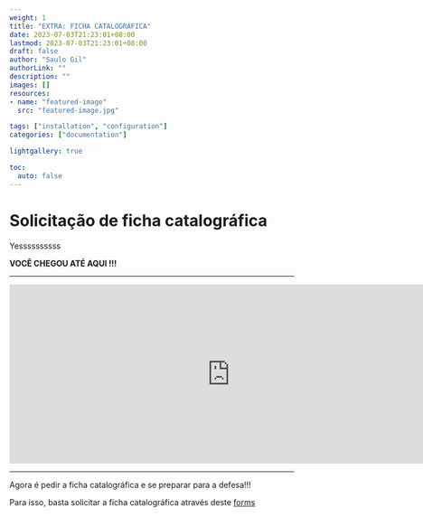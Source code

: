 ```yaml
---
weight: 1
title: "EXTRA: FICHA CATALOGRÁFICA"
date: 2023-07-03T21:23:01+08:00 
lastmod: 2023-07-03T21:23:01+08:00
draft: false
author: "Saulo Gil"
authorLink: ""
description: ""
images: []
resources:
- name: "featured-image"
  src: "featured-image.jpg"

tags: ["installation", "configuration"]
categories: ["documentation"]

lightgallery: true

toc:
  auto: false
---
```


<!--more-->


# Solicitação de ficha catalográfica

Yessssssssss

**VOCÊ CHEGOU ATÉ AQUI !!!**

---

<iframe src="https://giphy.com/embed/fxsqOYnIMEefC" width="780" height="317" frameBorder="0" class="giphy-embed" allowFullScreen></iframe>

---

Agora é pedir a ficha catalográfica e se preparar para a defesa!!!

Para isso, basta solicitar a ficha catalográfica através deste [forms](https://forms.office.com/pages/responsepage.aspx?id=McTT6U5kJEGzEilBB2-VuYnaDwpxVb1GvTBjLw_-EwdUQURYRjBVN1kxNVRPNDhJS1YyUTBHVTNWSC4u&wdLOR=cF1797CA2-653A-4BFD-ABF8-428ADEBE347C)


